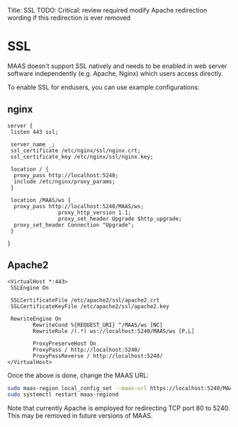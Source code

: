 Title: SSL
TODO:  Critical: review required
       modify Apache redirection wording if this redirection is ever removed


# SSL

MAAS doesn't support SSL natively and needs to be enabled in web server
software independently (e.g. Apache, Nginx) which users access directly.

To enable SSL for endusers, you can use example configurations:

## nginx

```
server {
 listen 443 ssl;

 server_name _;
 ssl_certificate /etc/nginx/ssl/nginx.crt;
 ssl_certificate_key /etc/nginx/ssl/nginx.key;

 location / {
  proxy_pass http://localhost:5240;
  include /etc/nginx/proxy_params;
 }

 location /MAAS/ws {
  proxy_pass http://localhost:5240/MAAS/ws;
                proxy_http_version 1.1;
                proxy_set_header Upgrade $http_upgrade;
  proxy_set_header Connection "Upgrade";
 }

}
```


## Apache2

```
<VirtualHost *:443>
 SSLEngine On

 SSLCertificateFile /etc/apache2/ssl/apache2.crt
 SSLCertificateKeyFile /etc/apache2/ssl/apache2.key

 RewriteEngine On
        RewriteCond %{REQUEST_URI} ^/MAAS/ws [NC]
        RewriteRule /(.*) ws://localhost:5240/MAAS/ws [P,L]

        ProxyPreserveHost On
        ProxyPass / http://localhost:5240/
        ProxyPassReverse / http://localhost:5240/
</VirtualHost>
```

Once the above is done, change the MAAS URL:

```bash
sudo maas-region local_config_set --maas-url https://localhost:5240/MAAS
sudo systemctl restart maas-regiond
```

Note that currently Apache is employed for redirecting TCP port 80 to 5240.
This may be removed in future versions of MAAS.
